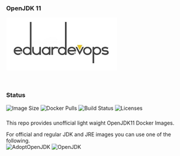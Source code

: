 ### OpenJDK 11

![Logo](./assets/logo.jpg)

<br>

### Status
<img alt="Image Size" src="https://img.shields.io/docker/image-size/eduardevops/openjdk11-alpine" style="max-width:100%;"> <img alt="Docker Pulls" src="https://img.shields.io/docker/pulls/eduardevops/openjdk11-alpine" style="max-width:100%;"> <img alt="Build Status" src="https://img.shields.io/docker/cloud/build/eduardevops/openjdk11-alpine" style="max-width:100%;"> <img alt="Licenses" src="https://img.shields.io/badge/License-GPLv3-blue.svg" style="max-width:100%;">

###
This repo provides unofficial light waight OpenJDK11 Docker Images. <br>

For official and regular JDK and JRE images you can use one of the following. <br>
![AdoptOpenJDK](https://hub.docker.com/_/adoptopenjdk)
![OpenJDK](https://hub.docker.com/_/openjdk)
